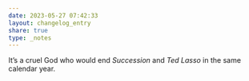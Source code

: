 ```yaml
---
date: 2023-05-27 07:42:33
layout: changelog_entry
share: true
type: _notes
---
```

It’s a cruel God who would end _Succession_ and _Ted Lasso_ in the same calendar year. 
